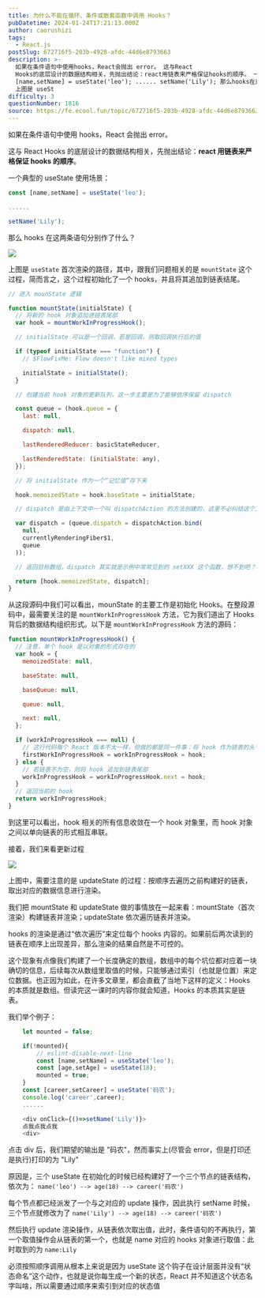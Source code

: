 ```yaml
---
title: 为什么不能在循环、条件或嵌套函数中调用 Hooks？
pubDatetime: 2024-01-24T17:21:13.000Z
author: caorushizi
tags:
  - React.js
postSlug: 672716f5-203b-4928-afdc-44d6e8793663
description: >-
  如果在条件语句中使用hooks，React会抛出 error。 这与React
  Hooks的底层设计的数据结构相关，先抛出结论：react用链表来严格保证hooks的顺序。 一个典型的useState使用场景： const
  [name,setName] = useState('leo'); ...... setName('Lily'); 那么hooks在这两条语句分别作了什么？
  上图是 useSt
difficulty: 3
questionNumber: 1816
source: https://fe.ecool.fun/topic/672716f5-203b-4928-afdc-44d6e8793663
---
```


如果在条件语句中使用 hooks，React 会抛出 error。

这与 React Hooks 的底层设计的数据结构相关，先抛出结论：**react 用链表来严格保证 hooks 的顺序**。

一个典型的 useState 使用场景：

```js
const [name,setName] = useState('leo');

......

setName('Lily');
```

那么 hooks 在这两条语句分别作了什么？

![](https://static.ecool.fun//article/cb476f45-25ec-4a1c-a691-b838566be824.png)

上图是 `useState` 首次渲染的路径，其中，跟我们问题相关的是 `mountState` 这个过程，简而言之，这个过程初始化了一个 hooks，并且将其追加到链表结尾。

```js
// 进入 mounState 逻辑

function mountState(initialState) {
  // 将新的 hook 对象追加进链表尾部
  var hook = mountWorkInProgressHook();

  // initialState 可以是一个回调，若是回调，则取回调执行后的值

  if (typeof initialState === "function") {
    // $FlowFixMe: Flow doesn't like mixed types

    initialState = initialState();
  }

  // 创建当前 hook 对象的更新队列，这一步主要是为了能够依序保留 dispatch

  const queue = (hook.queue = {
    last: null,

    dispatch: null,

    lastRenderedReducer: basicStateReducer,

    lastRenderedState: (initialState: any),
  });

  // 将 initialState 作为一个“记忆值”存下来

  hook.memoizedState = hook.baseState = initialState;

  // dispatch 是由上下文中一个叫 dispatchAction 的方法创建的，这里不必纠结这个方法具体做了什么

  var dispatch = (queue.dispatch = dispatchAction.bind(
    null,
    currentlyRenderingFiber$1,
    queue
  ));

  // 返回目标数组，dispatch 其实就是示例中常常见到的 setXXX 这个函数，想不到吧？哈哈

  return [hook.memoizedState, dispatch];
}
```

从这段源码中我们可以看出，mounState 的主要工作是初始化 Hooks。在整段源码中，最需要关注的是 `mountWorkInProgressHook` 方法，它为我们道出了 Hooks 背后的数据结构组织形式。以下是 `mountWorkInProgressHook` 方法的源码：

```js
function mountWorkInProgressHook() {
  // 注意，单个 hook 是以对象的形式存在的
  var hook = {
    memoizedState: null,

    baseState: null,

    baseQueue: null,

    queue: null,

    next: null,
  };

  if (workInProgressHook === null) {
    // 这行代码每个 React 版本不太一样，但做的都是同一件事：将 hook 作为链表的头节点处理
    firstWorkInProgressHook = workInProgressHook = hook;
  } else {
    // 若链表不为空，则将 hook 追加到链表尾部
    workInProgressHook = workInProgressHook.next = hook;
  }
  // 返回当前的 hook
  return workInProgressHook;
}
```

到这里可以看出，hook 相关的所有信息收敛在一个 hook 对象里，而 hook 对象之间以单向链表的形式相互串联。

接着，我们来看更新过程

![](https://static.ecool.fun//article/b5214d4c-658d-4dc7-89cf-489eba66a58b.png)

上图中，需要注意的是 updateState 的过程：按顺序去遍历之前构建好的链表，取出对应的数据信息进行渲染。

我们把 mountState 和 updateState 做的事情放在一起来看：mountState（首次渲染）构建链表并渲染；updateState 依次遍历链表并渲染。

hooks 的渲染是通过“依次遍历”来定位每个 hooks 内容的。如果前后两次读到的链表在顺序上出现差异，那么渲染的结果自然是不可控的。

这个现象有点像我们构建了一个长度确定的数组，数组中的每个坑位都对应着一块确切的信息，后续每次从数组里取值的时候，只能够通过索引（也就是位置）来定位数据。也正因为如此，在许多文章里，都会直截了当地下这样的定义：Hooks 的本质就是数组。但读完这一课时的内容你就会知道，Hooks 的本质其实是链表。

我们举个例子：

```js
    let mounted = false;

    if(!mounted){
        // eslint-disable-next-line
        const [name,setName] = useState('leo');
        const [age,setAge] = useState(18);
        mounted = true;
    }
    const [career,setCareer] = useState('码农');
    console.log('career',career);
    ......

    <div onClick={()=>setName('Lily')}>
    点我点我点我
    <div>
```

点击 div 后，我们期望的输出是 "码农"，然而事实上(尽管会 error，但是打印还是执行)打印的为 "Lily"

原因是，三个 useState 在初始化的时候已经构建好了一个三个节点的链表结构，依次为：
`name('leo') --> age(18) --> career('码农')`

每个节点都已经派发了一个与之对应的 update 操作，因此执行 setName 时候，三个节点就修改为了
`name('Lily') --> age(18) --> career('码农')`

然后执行 update 渲染操作，从链表依次取出值，此时，条件语句的不再执行，第一个取值操作会从链表的第一个，也就是 name 对应的 hooks 对象进行取值：此时取到的为 `name:Lily`

必须按照顺序调用从根本上来说是因为 useState 这个钩子在设计层面并没有“状态命名”这个动作，也就是说你每生成一个新的状态，React 并不知道这个状态名字叫啥，所以需要通过顺序来索引到对应的状态值
